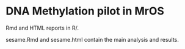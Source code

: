 # DNA Methylation pilot in MrOS

Rmd and HTML reports in R/.

sesame.Rmd and sesame.html contain the main analysis and results. 

